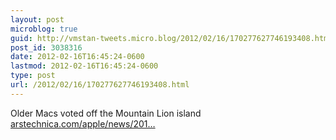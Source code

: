```yaml
---
layout: post
microblog: true
guid: http://vmstan-tweets.micro.blog/2012/02/16/170277627746193408.html
post_id: 3038316
date: 2012-02-16T16:45:24-0600
lastmod: 2012-02-16T16:45:24-0600
type: post
url: /2012/02/16/170277627746193408.html
---
```

Older Macs voted off the Mountain Lion island <a href="http://arstechnica.com/apple/news/2012/02/which-macs-will-os-x-mountain-lion-support.ars">arstechnica.com/apple/news/201…</a>

